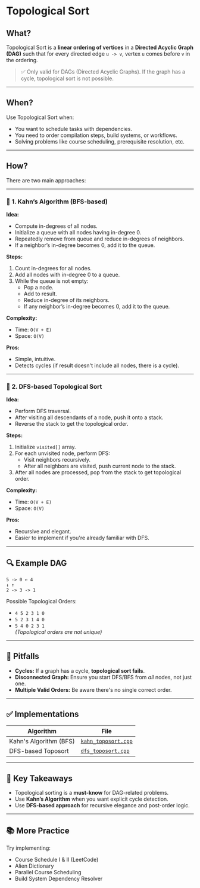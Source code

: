 ﻿# Topological Sort

## What?

Topological Sort is a **linear ordering of vertices** in a **Directed Acyclic Graph (DAG)** such that for every directed edge `u -> v`, vertex `u` comes before `v` in the ordering.

> ✅ Only valid for DAGs (Directed Acyclic Graphs). If the graph has a cycle, topological sort is not possible.

---

## When?

Use Topological Sort when:
- You want to schedule tasks with dependencies.
- You need to order compilation steps, build systems, or workflows.
- Solving problems like course scheduling, prerequisite resolution, etc.

---

## How?

There are two main approaches:

---

### 🧠 **1. Kahn’s Algorithm (BFS-based)**

**Idea:**
- Compute in-degrees of all nodes.
- Initialize a queue with all nodes having in-degree 0.
- Repeatedly remove from queue and reduce in-degrees of neighbors.
- If a neighbor’s in-degree becomes 0, add it to the queue.

**Steps:**
1. Count in-degrees for all nodes.
2. Add all nodes with in-degree 0 to a queue.
3. While the queue is not empty:
   - Pop a node.
   - Add to result.
   - Reduce in-degree of its neighbors.
   - If any neighbor’s in-degree becomes 0, add it to the queue.

**Complexity:**
- Time: `O(V + E)`
- Space: `O(V)`

**Pros:**
- Simple, intuitive.
- Detects cycles (if result doesn't include all nodes, there is a cycle).

---

### 🌲 **2. DFS-based Topological Sort**

**Idea:**
- Perform DFS traversal.
- After visiting all descendants of a node, push it onto a stack.
- Reverse the stack to get the topological order.

**Steps:**
1. Initialize `visited[]` array.
2. For each unvisited node, perform DFS:
   - Visit neighbors recursively.
   - After all neighbors are visited, push current node to the stack.
3. After all nodes are processed, pop from the stack to get topological order.

**Complexity:**
- Time: `O(V + E)`
- Space: `O(V)`

**Pros:**
- Recursive and elegant.
- Easier to implement if you're already familiar with DFS.

---

## 🔍 Example DAG

```
5 -> 0 ← 4
↓ ↑
2 -> 3 -> 1
```


Possible Topological Orders:
- `4 5 2 3 1 0`
- `5 2 3 1 4 0`
- `5 4 0 2 3 1`  
*(Topological orders are not unique)*

---

## 🚧 Pitfalls

- **Cycles:** If a graph has a cycle, **topological sort fails**.
- **Disconnected Graph:** Ensure you start DFS/BFS from *all* nodes, not just one.
- **Multiple Valid Orders:** Be aware there's no single correct order.

---

## ✅ Implementations

| Algorithm | File |
|----------|------|
| Kahn's Algorithm (BFS) | [`kahn_toposort.cpp`](./kahn_toposort.cpp) |
| DFS-based Toposort     | [`dfs_toposort.cpp`](./dfs_toposort.cpp) |

---

## 🧠 Key Takeaways

- Topological sorting is a **must-know** for DAG-related problems.
- Use **Kahn’s Algorithm** when you want explicit cycle detection.
- Use **DFS-based approach** for recursive elegance and post-order logic.

---

## 📚 More Practice
Try implementing:
- Course Schedule I & II (LeetCode)
- Alien Dictionary
- Parallel Course Scheduling
- Build System Dependency Resolver
